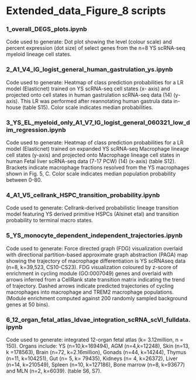 # Extended_data_Figure_8 scripts

### 1_overall_DEGS_plots.ipynb
Code used to generate: Dot plot showing the level (colour scale) and percent expression (dot size) of select genes from the n=8 YS scRNA-seq myeloid lineage cell states.

### 2_A1_V4_IG_logist_general_human_gastrulation_ys.ipynb
Code used to generate:  Heatmap of class prediction probabilities for a LR model (Elasticnet) trained on YS scRNA-seq cell states (x- axis) and projected onto cell states in human gastrulation scRNA-seq data (14) (y-axis). This LR was performed after reannotating human gastrula data in-house (table S15). Color scale indicates median probabilities.

### 3_YS_EL_myeloid_only_A1_V7_IG_logist_general_060321_low_dim_regression.ipynb
Code used to generate:  Heatmap of class prediction probabilities for a LR model (Elasticnet) trained on expanded YS scRNA-seq Macrophage lineage cell states (y-axis) and projected onto Macrophage lineage cell states in human Fetal liver scRNA-seq data (7-17 PCW) (14) (x-axis) (table S12). Brackets indicate macrophage fractions resolved from the YS macrophages shown in Fig. 5, C. Color scale indicates median population probability between 0-80.

### 4_A1_V5_cellrank_HSPC_transition_probability.ipynb
Code used to generate: Cellrank-derived probabilistic lineage transition model featuring YS derived primitive HSPCs (Alsinet etal) and transition probability to terminal macro states. 


### 5_YS_monocyte_dependent_independent_trajectories.ipynb
Code used to generate: Force directed graph (FDG) visualization overlaid with directional partition-based approximate graph abstraction (PAGA) map showing the trajectory of macrophage differentiation is YS scRNAseq data (n=8, k=39,523, CS10-CS23). FDG visualization coloured by z-score of enrichment in cycling module (GO:0007049) genes and overlaid with arrows inferred from a CellRank state transition matrix indicating the trend of trajectory. Dashed arrows indicate predicted trajectories of cycling macrophages into macrophage and TREM2 macrophage populations. (Module enrichment computed against 200 randomly sampled background genes at 50 bins).


### 6_12_organ_fetal_atlas_ldvae_integration_scRNA_scVI_fulldata.ipynb
Code used to generate:  integrated 12-organ fetal atlas (k= 3.12million, n = 150). Organs include: YS (n=10,k=169494), AGM (n=4,k=12248), Skin (n=13, k =178563), Brain (n=72, k=2.16million), Gonads (n=44, k=14244), Thymus (n=11, k=104251), Gut (n= 5, k= 79435), Kidneys (n= 4, k=26372), Liver (n=14, k=210549), Spleen (n=10, k=127186), Bone marrow (n=8, k=93677) and MLN (n=2, k=6039). (table S6, S7).


